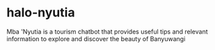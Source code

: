 # halo-nyutia
Mba 'Nyutia is a tourism chatbot that provides useful tips and relevant information to explore and discover the beauty of Banyuwangi
